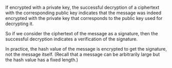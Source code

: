 If encrypted with a private key,  the successful decryption of a ciphertext with the corresponding public key indicates that the message was indeed encrypted with the private key that corresponds to the public key used for decrypting it.

So if we consider the ciphertext of the message as a signature, then the successful decryption indicates a verification of the signature.

In practice, the hash value of the message is encrypted to get the signature, not the message itself. (Recall that a message can be arbitrarily large but the hash value has a fixed length.)
